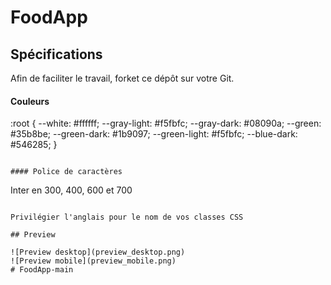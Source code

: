 # FoodApp

## Spécifications

Afin de faciliter le travail, forket ce dépôt sur votre Git.

#### Couleurs


:root {
    --white: #ffffff;
    --gray-light: #f5fbfc;
    --gray-dark: #08090a;
    --green: #35b8be;
    --green-dark: #1b9097;
    --green-light: #f5fbfc;
    --blue-dark: #546285;
}
```

#### Police de caractères

```
Inter en 300, 400, 600 et 700
```

Privilégier l'anglais pour le nom de vos classes CSS

## Preview

![Preview desktop](preview_desktop.png)
![Preview mobile](preview_mobile.png)
# FoodApp-main
